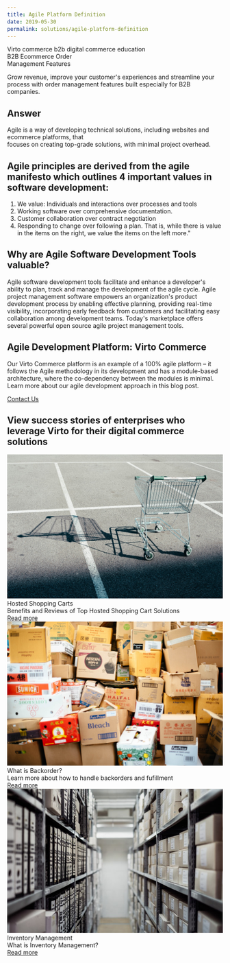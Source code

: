 ```yaml
---
title: Agile Platform Definition
date: 2019-05-30
permalink: solutions/agile-platform-definition
---
```

<div class="main">
    <div class="page">
        <div class="section section--cover">
            <div class="section__bg" style="background-image: url('../assets/images/agile-platform-definition/bg.png');">
                <div class="section__sub-t">Virto commerce b2b digital commerce education</div>
                <div class="section__t">B2B Ecommerce Order <br>Management Features</div>
                <p class="section__descr">Grow revenue, improve your customer's experiences and streamline your <br>process with order management features built especially for B2B companies.</p>
            </div>
        </div>
        <div class="section">
            <div class="section__inner container">
                <h2 class="section__t">Answer</h2>
                <div class="section__descr">
                    Agile is a way of developing technical solutions, including websites and ecommerce platforms, that <br>focuses on creating top-grade solutions, with minimal project overhead.
                </div>
            </div>
        </div>
        <div class="section">
            <div class="section__inner container">
                <div class="section__info">
                    <div class="row">
                        <div class="col-lg-6">
                            <h2 class="section__t">Agile principles are derived from the agile manifesto which outlines 4 important values in software development:</h2>
                        </div>
                        <div class="col-lg-6">
                            <div class="section__descr">
                                <ol>
                                    <li>We value: Individuals and interactions over processes and tools</li>
                                    <li>Working software over comprehensive documentation.</li>
                                    <li>Customer collaboration over contract negotiation</li>
                                    <li>Responding to change over following a plan. That is, while there is value in the items on the right, we value the items on the left more."</li>
                                </ol>
                            </div>
                        </div>
                    </div>
                </div>
            </div>
        </div>
        <div class="section">
            <div class="section__inner container">
                <h2 class="section__t">Why are Agile Software Development Tools valuable? </h2>
                <div class="section__descr">
                    Agile software development tools facilitate and enhance a developer's ability to plan, track and manage the development of the agile cycle. Agile project management software empowers an organization's product development process by enabling effective planning, providing real-time visibility, incorporating early feedback from customers and facilitating easy collaboration among development teams. Today's marketplace offers several powerful open source agile project management tools.
                </div>
            </div>
        </div>
    </div>
    <div class="section section--gray section--pattern">
        <div class="section__inner container">
            <h2 class="section__t">Agile Development Platform: Virto Commerce</h2>
            <p class="section__descr">Our Virto Commerce platform is an example of a 100% agile platform – it follows the Agile methodology in its development and has a module-based architecture, where the co-dependency between the modules is minimal. Learn more about our agile development approach in this blog post.</p>
            <a href="#" class="btn btn--orange btn--round">Contact Us</a>
        </div>
    </div>
    <div class="section">
        <div class="section__inner container">
            <h2 class="section__t">View success stories of enterprises who leverage Virto for their digital commerce solutions</h2>
            <div class="list list--cards row">
                <div class="list__item col-md-6 col-lg-4">
                    <div class="list__inner">
                        <div class="list__img">
                            <img src="../assets/images/agile-platform-definition/hosted-shopping.jpg" alt="" class="list__pic">
                        </div>
                        <div class="list__t">Hosted Shopping Carts</div>
                        <div class="list__descr">
                            Benefits and Reviews of Top Hosted Shopping Cart Solutions
                        </div>
                        <a href="#" class="btn btn--orange btn--round">Read more</a>
                    </div>
                </div>
                <div class="list__item col-md-6 col-lg-4">
                    <div class="list__inner">
                        <div class="list__img">
                            <img src="../assets/images/agile-platform-definition/what-backorder.jpg" alt="" class="list__pic">
                        </div>
                        <div class="list__t">What is Backorder? </div>
                        <div class="list__descr">
                            Learn more about how to handle backorders and fufillment
                        </div>
                        <a href="#" class="btn btn--orange btn--round">Read more</a>
                    </div>
                </div>
                <div class="list__item col-md-6 col-lg-4">
                    <div class="list__inner">
                        <div class="list__img">
                            <img src="../assets/images/agile-platform-definition/invetory-management.jpg" alt="" class="list__pic">
                        </div>
                        <div class="list__t">Inventory Management</div>
                        <div class="list__descr">
                            What is Inventory Management?
                        </div>
                        <a href="#" class="btn btn--orange btn--round">Read more</a>
                    </div>
                </div>
            </div>
        </div>
    </div>
</div>